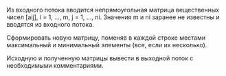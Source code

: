 Из входного потока вводится непрямоугольная матрица вещественных чисел [aij], i = 1, …, m, j = 1, …, ni.  Значения m и ni заранее не известны и вводятся из входного потока.

Сформировать новую матрицу, поменяв в каждой строке местами максимальный и минимальный элементы (все, если их несколько).

Исходную и полученную матрицы вывести в выходной поток с необходимыми комментариями.
